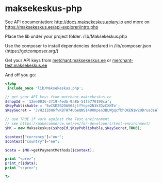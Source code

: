 maksekeskus-php
===============


See API documentation: http://docs.maksekeskus.apiary.io 
and more on https://maksekeskus.ee/api-explorer/intro.php

Place the lib under your project folder:  /lib/Maksekeskus.php

Use the composer to install dependencies declared in /lib/composer.json 
(https://getcomposer.org/)


Get your API keys from [metchant.maksekeskus.ee](https://metchant.maksekeskus.ee) or [merchant-test.maksekeskus.ee](https://metchant-test.maksekeskus.ee)

And off you go:
``` php
<?php
 include_once 'lib/Maksekeskus.php';

// get your API keys from metchant.maksekeskus.ee
$shopId = '12ee0036-3719-4edb-9a8b-51f5770190ca';
$KeyPublishable = '5wCSE2B2OAV64jtfYcpe2N1kZQzCXNTe';
$KeySecret = 'JvH2IZ6W6fvKB7W74UGeQNS1490Kpea3BLWgqcfbhQKEN1w2UDrua3sWlojPGfhp';

// use TRUE if work against the Test environment 
// see https://makecommerce.net/en/for-developers/test-environment/
$MK = new Maksekeskus($shopId,$KeyPublishable,$KeySecret,TRUE);

$context["currency"]="eur";
$context["country"]="ee";

$data = $MK->getPaymentMethods($context);

print "<pre>";
print_r($data);
print "</pre>";

?>


```


